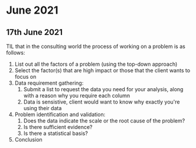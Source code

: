 # June 2021

## 17th June 2021

TIL that in the consulting world the process of working on a problem is as follows:

1. List out all the factors of a problem (using the top-down approach)
2. Select the factor(s) that are high impact or those that the client wants to focus on
3. Data requirement gathering:
   1. Submit a list to request the data you need for your analysis, along with a reason why you require each column
   2. Data is sensistive, client would want to know why exactly you're using their data
4. Problem identification and validation:
   1. Does the data indicate the scale or the root cause of the problem?
   2. Is there sufficient evidence?
   3. Is there a statistical basis?
5. Conclusion
